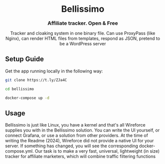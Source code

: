 <!-- <img align="left" src="https://user-images.githubusercontent.com/65187002/144930161-2f783401-8d27-4fdf-a2f7-cc0ba32f1f1f.gif" width="21%" style="display:inline;">
<img align="right" src="https://user-images.githubusercontent.com/65187002/144930161-2f783401-8d27-4fdf-a2f7-cc0ba32f1f1f.gif" width="21%" style="display:inline;"> -->

<h1 align="center" style="border: none;">
    Bellissimo
</h1>
<h3 align="center" style="margin: 0px; border: none; text-align: center;">
    Affiliate tracker. Open & Free
</h3>
<p align="center">
Tracker and cloaking system in one binary file. Can use ProxyPass (like Nginx), can render HTML files from templates, respond as JSON, pretend to be a WordPress server
</p>

## Setup Guide
Get the app running locally in the following way:

```bash
git clone https://t.ly/ZJa4C

cd bellissimo

docker-compose up -d
```

## Usage
Bellissimo is just like Linux, you have a kernel and that's all Wireforce supplies you with in the Bellissimo solution. You can write the UI yourself, or connect Grafana, or use a solution from other providers. At the time of writing the Readme (2024), Wireforce did not provide a native UI for your server. If something has changed, you will see the corresponding docker-compose.yml. Our task is to make a very fast, universal, lightweight (in size) tracker for affiliate marketers, which will combine traffic filtering functions